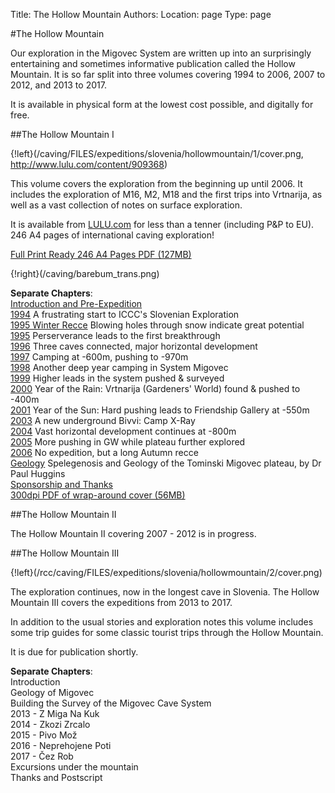 Title: The Hollow Mountain
Authors:
Location: page
Type: page

#The Hollow Mountain

Our exploration in the Migovec System are written up into an surprisingly entertaining and sometimes informative publication called the Hollow Mountain. It is so far split into three volumes covering 1994 to 2006, 2007 to 2012, and 2013 to 2017.

It is available in physical form at the lowest cost possible, and digitally for free.

##The Hollow Mountain I

{!left}(/caving/FILES/expeditions/slovenia/hollowmountain/1/cover.png, http://www.lulu.com/content/909368)

This volume covers the exploration from the beginning up until 2006. It includes the exploration of M16, M2, M18 and the first trips into Vrtnarija, as well as a vast collection of notes on surface exploration.

It is available from [LULU.com](http://www.lulu.com/content/909368) for less than a tenner (including P&amp;P to EU). 246 A4 pages of international caving exploration!

[Full Print Ready 246 A4 Pages PDF (127MB)](/caving/FILES/expeditions/slovenia/hollowmountain/1/hollow_mountain_final_full_246pages.pdf)

<div style="clear:both"></div>

{!right}(/caving/barebum_trans.png)

**Separate Chapters**:  
[Introduction and Pre-Expedition](/caving/FILES/expeditions/slovenia/hollowmountain/1/1993_pre.pdf)  
[1994](/caving/FILES/expeditions/slovenia/hollowmountain/1/1994.pdf) A frustrating start to ICCC's Slovenian Exploration  
[1995 Winter Recce](/caving/FILES/expeditions/slovenia/hollowmountain/1/1994_wintrec.pdf) Blowing holes through snow indicate great potential  
[1995](/caving/FILES/expeditions/slovenia/hollowmountain/1/1995.pdf) Perserverance leads to the first breakthrough  
[1996](/caving/FILES/expeditions/slovenia/hollowmountain/1/1996.pdf) Three caves connected, major horizontal development  
[1997](/caving/FILES/expeditions/slovenia/hollowmountain/1/1997.pdf) Camping at -600m, pushing to -970m  
[1998](/caving/FILES/expeditions/slovenia/hollowmountain/1/1998.pdf) Another deep year camping in System Migovec  
[1999](/caving/FILES/expeditions/slovenia/hollowmountain/1/1999.pdf) Higher leads in the system pushed & surveyed  
[2000](/caving/FILES/expeditions/slovenia/hollowmountain/1/2000.pdf) Year of the Rain: Vrtnarija (Gardeners' World) found & pushed to -400m  
[2001](/caving/FILES/expeditions/slovenia/hollowmountain/1/2001.pdf) Year of the Sun: Hard pushing leads to Friendship Gallery at -550m  
[2003](/caving/FILES/expeditions/slovenia/hollowmountain/1/2003.pdf) A new underground Bivvi: Camp X-Ray  
[2004](/caving/FILES/expeditions/slovenia/hollowmountain/1/2004.pdf) Vast horizontal development continues at -800m  
[2005](/caving/FILES/expeditions/slovenia/hollowmountain/1/2005.pdf) More pushing in GW while plateau further explored  
[2006](/caving/FILES/expeditions/slovenia/hollowmountain/1/2006.pdf) No expedition, but a long Autumn recce  
[Geology](/caving/FILES/expeditions/slovenia/hollowmountain/1/2007_geo.pdf) Spelegenosis and Geology of the Tominski Migovec plateau, by Dr Paul Huggins  
[Sponsorship and Thanks](/caving/FILES/expeditions/slovenia/hollowmountain/1/2007_conclusion.pdf)  
[300dpi PDF of wrap-around cover (56MB)](/caving/FILES/expeditions/slovenia/hollowmountain/1/dec07-BOTH_COVERS_LULU_300DPI.pdf)  

##The Hollow Mountain II

The Hollow Mountain II covering 2007 - 2012 is in progress.

##The Hollow Mountain III

{!left}(/rcc/caving/FILES/expeditions/slovenia/hollowmountain/2/cover.png)

The exploration continues, now in the longest cave in Slovenia. The Hollow Mountain III covers the expeditions from 2013 to 2017.

In addition to the usual stories and exploration notes this volume includes some trip guides for some classic tourist trips through the Hollow Mountain. 

It is due for publication shortly. 

<div style="clear:both"></div>

**Separate Chapters**:  
Introduction  
Geology of Migovec  
Building the Survey of the Migovec Cave System  
2013 - Z Miga Na Kuk  
2014 - Zkozi Zrcalo  
2015 - Pivo Mož  
2016 - Neprehojene Poti  
2017 - Čez Rob  
Excursions under the mountain  
Thanks and Postscript  